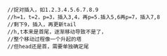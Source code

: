     //捉对插入，如1.2.3.4.5.6.7.8.9
    //h=1，t=2，p=3，插入3,4，再p=5.插入5,6再p=7，插入7,8
    //剩下9，插入，再更新tail
    //h,t本来是首尾，逐渐移动导致不是了，
    //整个移动过程像一个升起的塔
    //但head还是首，需要单独确定尾